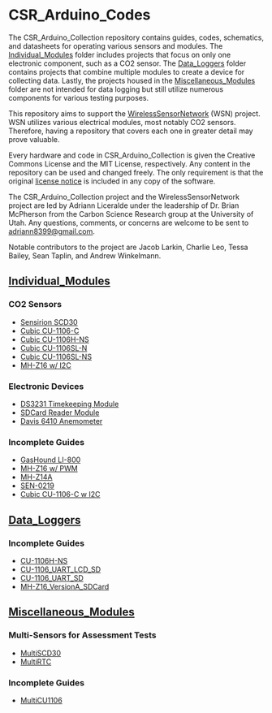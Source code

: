 # CSR_Arduino_Codes

The CSR_Arduino_Collection repository contains guides, codes, schematics, and datasheets for operating various sensors and modules. The [Individual_Modules](https://github.com/RiceAllDay22/CSR_Arduino_Collection/tree/main/Individual_Modules) folder includes projects that focus on only one electronic component, such as a CO2 sensor. The [Data_Loggers](https://github.com/RiceAllDay22/CSR_Arduino_Collection/tree/main/Data_Loggers) folder contains projects that combine multiple modules to create a device for collecting data. Lastly, the projects housed in the [Miscellaneous_Modules](https://github.com/RiceAllDay22/CSR_Arduino_Collection/tree/main/Miscellaneous_Modules) folder are not intended for data logging but still utilize numerous components for various testing purposes.

This repository aims to support the [WirelessSensorNetwork](https://github.com/jkub6/WirelessSensorNetwork) (WSN) project. WSN utilizes various electrical modules, most notably CO2 sensors. Therefore, having a repository that covers each one in greater detail may prove valuable. 

Every hardware and code in CSR_Arduino_Collection is given the Creative Commons License and the MIT License, respectively. Any content in the repository can be used and changed freely. The only requirement is that the original [license notice](https://github.com/RiceAllDay22/CSR_Arduino_Collection/blob/main/LICENSE.md) is included in any copy of the software. 

The CSR_Arduino_Collection project and the WirelessSensorNetwork project are led by Adriann Liceralde under the leadership of Dr. Brian McPherson from the Carbon Science Research group at the University of Utah. Any questions, comments, or concerns are welcome to be sent to adriann8399@gmail.com.

Notable contributors to the project are Jacob Larkin, Charlie Leo, Tessa Bailey, Sean Taplin, and Andrew Winkelmann.

## [Individual_Modules](https://github.com/RiceAllDay22/CSR_Arduino_Collection/tree/main/Individual_Modules)
### CO2 Sensors
- [Sensirion SCD30](https://github.com/RiceAllDay22/CSR_Arduino_Collection/tree/main/Individual_Modules/SCD30)
- [Cubic CU-1106-C](https://github.com/RiceAllDay22/CSR_Arduino_Collection/tree/main/Individual_Modules/CU-1106-C)
- [Cubic CU-1106H-NS](https://github.com/RiceAllDay22/CSR_Arduino_Collection/tree/main/Individual_Modules/CU-1106H-NS)
- [Cubic CU-1106SL-N](https://github.com/RiceAllDay22/CSR_Arduino_Collection/tree/main/Individual_Modules/CU-1106SL-N)
- [Cubic CU-1106SL-NS](https://github.com/RiceAllDay22/CSR_Arduino_Collection/tree/main/Individual_Modules/CU-1106SL-NS)
- [MH-Z16 w/ I2C](https://github.com/RiceAllDay22/CSR_Arduino_Collection/tree/main/Individual_Modules/MH-Z16_w_I2C)
### Electronic Devices
- [DS3231 Timekeeping Module](https://github.com/RiceAllDay22/CSR_Arduino_Collection/tree/main/Individual_Modules/DS3231)
- [SDCard Reader Module](https://github.com/RiceAllDay22/CSR_Arduino_Collection/tree/main/Individual_Modules/SDCardModule)
- [Davis 6410 Anemometer](https://github.com/RiceAllDay22/CSR_Arduino_Collection/tree/main/Individual_Modules/Davis)
### Incomplete Guides
- [GasHound LI-800](https://github.com/RiceAllDay22/CSR_Arduino_Collection/tree/main/Individual_Modules/GasHound_LI-800(Incomplete))
- [MH-Z16 w/ PWM](https://github.com/RiceAllDay22/CSR_Arduino_Collection/tree/main/Individual_Modules/MH-Z16_w_PWM(Incomplete))
- [MH-Z14A](https://github.com/RiceAllDay22/CSR_Arduino_Collection/tree/main/Individual_Modules/MH-Z14A(Incomplete))
- [SEN-0219](https://github.com/RiceAllDay22/CSR_Arduino_Collection/tree/main/Individual_Modules/SEN-0219(Incomplete))
- [Cubic CU-1106-C w I2C](https://github.com/RiceAllDay22/CSR_Arduino_Collection/tree/main/Individual_Modules/CU-1106_w_I2C(Incomplete))

## [Data_Loggers](https://github.com/RiceAllDay22/CSR_Arduino_Collection/tree/main/Data_Loggers)
### Incomplete Guides
- [CU-1106H-NS](https://github.com/RiceAllDay22/CSR_Arduino_Collection/tree/main/Data_Loggers/CU-1106H-NS_Logger)
- [CU-1106_UART_LCD_SD](https://github.com/RiceAllDay22/CSR_Arduino_Collection/tree/main/Data_Loggers/CU-1106_UART_LCD_SD)
- [CU-1106_UART_SD](https://github.com/RiceAllDay22/CSR_Arduino_Collection/tree/main/Data_Loggers/CU-1106_UART_SD)
- [MH-Z16_VersionA_SDCard](https://github.com/RiceAllDay22/CSR_Arduino_Collection/tree/main/Data_Loggers/MH-Z16_VersionA_SDCard)

## [Miscellaneous_Modules](https://github.com/RiceAllDay22/CSR_Arduino_Collection/tree/main/Miscellaneous_Modules)
### Multi-Sensors for Assessment Tests
- [MultiSCD30](https://github.com/RiceAllDay22/CSR_Arduino_Collection/tree/main/Miscellaneous_Modules/MultiSCD30)
- [MultiRTC](https://github.com/RiceAllDay22/CSR_Arduino_Collection/tree/main/Miscellaneous_Modules/MultiRTC)
### Incomplete Guides
- [MultiCU1106](https://github.com/RiceAllDay22/CSR_Arduino_Collection/tree/main/Miscellaneous_Modules/MultiCU1106-incomplete)
